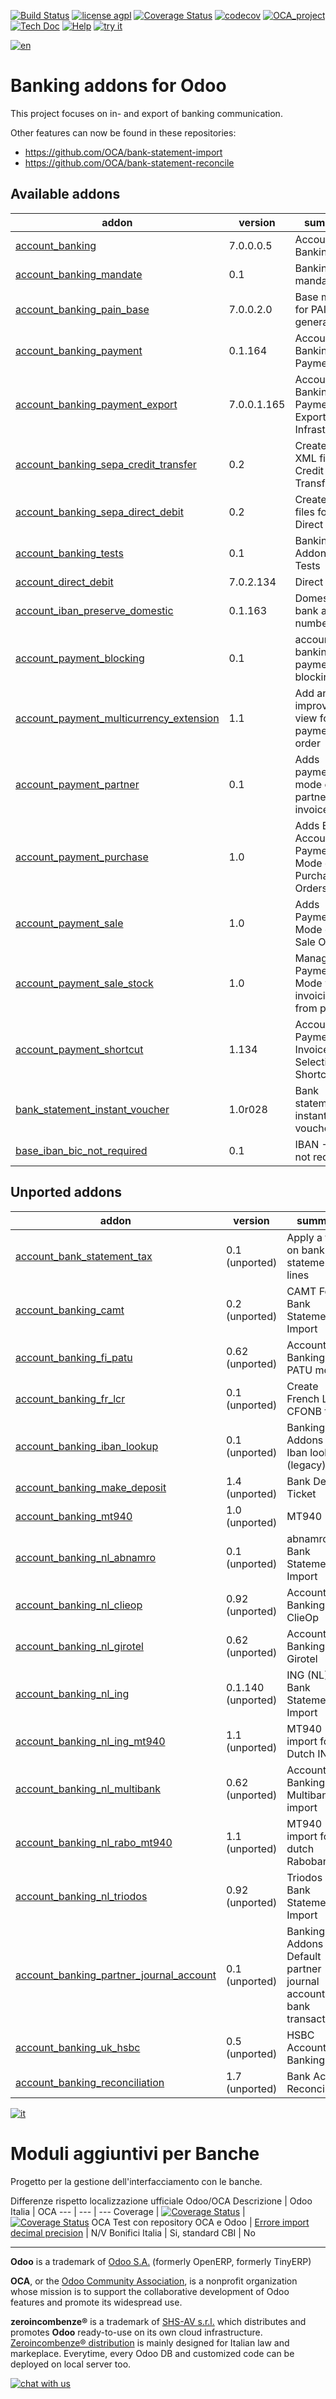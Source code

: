 [![Build Status](https://travis-ci.org/zeroincombenze/bank-payment.svg?branch=7.0)](https://travis-ci.org/zeroincombenze/bank-payment)
[![license agpl](https://img.shields.io/badge/licence-AGPL--3-blue.svg)](http://www.gnu.org/licenses/agpl-3.0.html)
[![Coverage Status](https://coveralls.io/repos/github/zeroincombenze/bank-payment/badge.svg?branch=7.0)](https://coveralls.io/github/zeroincombenze/bank-payment?branch=7.0)
[![codecov](https://codecov.io/gh/zeroincombenze/bank-payment/branch/7.0/graph/badge.svg)](https://codecov.io/gh/zeroincombenze/bank-payment/branch/7.0)
[![OCA_project](http://www.zeroincombenze.it/wp-content/uploads/ci-ct/prd/button-oca-7.svg)](https://github.com/OCA/bank-payment/tree/7.0)
[![Tech Doc](http://www.zeroincombenze.it/wp-content/uploads/ci-ct/prd/button-docs-7.svg)](http://wiki.zeroincombenze.org/en/Odoo/7.0/dev)
[![Help](http://www.zeroincombenze.it/wp-content/uploads/ci-ct/prd/button-help-7.svg)](http://wiki.zeroincombenze.org/en/Odoo/7.0/man/FI)
[![try it](http://www.zeroincombenze.it/wp-content/uploads/ci-ct/prd/button-try-it-7.svg)](http://erp7.zeroincombenze.it)


[![en](http://www.shs-av.com/wp-content/en_US.png)](http://wiki.zeroincombenze.org/it/Odoo/7.0/man)

Banking addons for Odoo
=======================

This project focuses on in- and export of banking communication.

Other features can now be found in these repositories:
 * https://github.com/OCA/bank-statement-import
 * https://github.com/OCA/bank-statement-reconcile

[//]: # (addons)

Available addons
----------------
addon | version | summary
--- | --- | ---
[account_banking](account_banking/) | 7.0.0.0.5 | Account Banking
[account_banking_mandate](account_banking_mandate/) | 0.1 | Banking mandates
[account_banking_pain_base](account_banking_pain_base/) | 7.0.0.2.0 | Base module for PAIN file generation
[account_banking_payment](account_banking_payment/) | 0.1.164 | Account Banking - Payments
[account_banking_payment_export](account_banking_payment_export/) | 7.0.0.1.165 | Account Banking - Payments Export Infrastructure
[account_banking_sepa_credit_transfer](account_banking_sepa_credit_transfer/) | 0.2 | Create SEPA XML files for Credit Transfers
[account_banking_sepa_direct_debit](account_banking_sepa_direct_debit/) | 0.2 | Create SEPA files for Direct Debit
[account_banking_tests](account_banking_tests/) | 0.1 | Banking Addons - Tests
[account_direct_debit](account_direct_debit/) | 7.0.2.134 | Direct Debit
[account_iban_preserve_domestic](account_iban_preserve_domestic/) | 0.1.163 | Domestic bank account number
[account_payment_blocking](account_payment_blocking/) | 0.1 | account banking payment blocking
[account_payment_multicurrency_extension](account_payment_multicurrency_extension/) | 1.1 | Add an improved view for payment order
[account_payment_partner](account_payment_partner/) | 0.1 | Adds payment mode on partners and invoices
[account_payment_purchase](account_payment_purchase/) | 1.0 | Adds Bank Account and Payment Mode on Purchase Orders
[account_payment_sale](account_payment_sale/) | 1.0 | Adds Payment Mode on Sale Orders
[account_payment_sale_stock](account_payment_sale_stock/) | 1.0 | Manage Payment Mode when invoicing from picking
[account_payment_shortcut](account_payment_shortcut/) | 1.134 | Account Payment Invoice Selection Shortcut
[bank_statement_instant_voucher](bank_statement_instant_voucher/) | 1.0r028 | Bank statement instant voucher
[base_iban_bic_not_required](base_iban_bic_not_required/) | 0.1 | IBAN - Bic not required


Unported addons
---------------
addon | version | summary
--- | --- | ---
[account_bank_statement_tax](__unported__/account_bank_statement_tax/) | 0.1 (unported) | Apply a tax on bank statement lines
[account_banking_camt](__unported__/account_banking_camt/) | 0.2 (unported) | CAMT Format Bank Statements Import
[account_banking_fi_patu](__unported__/account_banking_fi_patu/) | 0.62 (unported) | Account Banking PATU module
[account_banking_fr_lcr](__unported__/account_banking_fr_lcr/) | 0.1 (unported) | Create French LCR CFONB files
[account_banking_iban_lookup](__unported__/account_banking_iban_lookup/) | 0.1 (unported) | Banking Addons - Iban lookup (legacy)
[account_banking_make_deposit](__unported__/account_banking_make_deposit/) | 1.4 (unported) | Bank Deposit Ticket
[account_banking_mt940](__unported__/account_banking_mt940/) | 1.0 (unported) | MT940
[account_banking_nl_abnamro](__unported__/account_banking_nl_abnamro/) | 0.1 (unported) | abnamro (NL) Bank Statements Import
[account_banking_nl_clieop](__unported__/account_banking_nl_clieop/) | 0.92 (unported) | Account Banking NL ClieOp
[account_banking_nl_girotel](__unported__/account_banking_nl_girotel/) | 0.62 (unported) | Account Banking - Girotel
[account_banking_nl_ing](__unported__/account_banking_nl_ing/) | 0.1.140 (unported) | ING (NL) Bank Statements Import
[account_banking_nl_ing_mt940](__unported__/account_banking_nl_ing_mt940/) | 1.1 (unported) | MT940 import for Dutch ING
[account_banking_nl_multibank](__unported__/account_banking_nl_multibank/) | 0.62 (unported) | Account Banking - NL Multibank import
[account_banking_nl_rabo_mt940](__unported__/account_banking_nl_rabo_mt940/) | 1.1 (unported) | MT940 import for dutch Rabobank
[account_banking_nl_triodos](__unported__/account_banking_nl_triodos/) | 0.92 (unported) | Triodos (NL) Bank Statements Import
[account_banking_partner_journal_account](__unported__/account_banking_partner_journal_account/) | 0.1 (unported) | Banking Addons - Default partner journal accounts for bank transactions
[account_banking_uk_hsbc](__unported__/account_banking_uk_hsbc/) | 0.5 (unported) | HSBC Account Banking
[account_banking_reconciliation](account_banking_reconciliation/) | 1.7 (unported) | Bank Account Reconciliation

[//]: # (end addons)


[![it](http://www.shs-av.com/wp-content/it_IT.png)](http://wiki.zeroincombenze.org/it/Odoo/7.0/man)

Moduli aggiuntivi per Banche
============================

Progetto per la gestione dell'interfacciamento con le banche.

Differenze rispetto localizzazione ufficiale Odoo/OCA
Descrizione | Odoo Italia | OCA
--- | --- | ---
Coverage | [![Coverage Status](https://coveralls.io/repos/github/zeroincombenze/bank-payment/badge.svg?branch=7.0)](https://coveralls.io/github/zeroincombenze/bank-payment?branch=7.0) | [![Coverage Status](https://coveralls.io/repos/OCA/bank-payment/badge.png?branch=7.0)](https://coveralls.io/r/OCA/bank-payment?branch=7.0) OCA
Test con repository OCA e Odoo | [Errore import decimal precision](https://github.com/OCA/OCB/issues/629) | N/V
Bonifici Italia | Si, standard CBI | No

[//]: # (copyright)

----

**Odoo** is a trademark of [Odoo S.A.](https://www.odoo.com/) (formerly OpenERP, formerly TinyERP)

**OCA**, or the [Odoo Community Association](http://odoo-community.org/), is a nonprofit organization whose
mission is to support the collaborative development of Odoo features and
promote its widespread use.

**zeroincombenze®** is a trademark of [SHS-AV s.r.l.](http://www.shs-av.com/)
which distributes and promotes **Odoo** ready-to-use on its own cloud infrastructure.
[Zeroincombenze® distribution](http://wiki.zeroincombenze.org/en/Odoo)
is mainly designed for Italian law and markeplace.
Everytime, every Odoo DB and customized code can be deployed on local server too.

[//]: # (end copyright)


[![chat with us](https://www.shs-av.com/wp-content/chat_with_us.gif)](https://tawk.to/85d4f6e06e68dd4e358797643fe5ee67540e408b)
